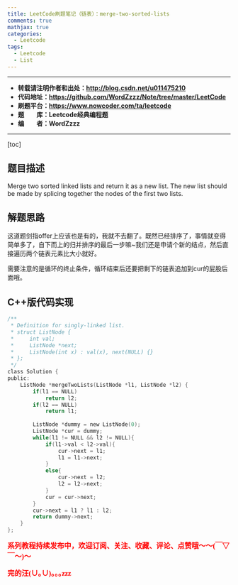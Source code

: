 ```yaml
---
title: LeetCode刷题笔记（链表）：merge-two-sorted-lists
comments: true
mathjax: true
categories:
  - Leetcode
tags:
  - Leetcode
  - List
---
```


----------

- **转载请注明作者和出处：http://blog.csdn.net/u011475210**
- **代码地址：https://github.com/WordZzzz/Note/tree/master/LeetCode**
- **刷题平台：https://www.nowcoder.com/ta/leetcode**
- **题&emsp;&emsp;库：Leetcode经典编程题**
- **编&emsp;&emsp;者：WordZzzz**

----------

[toc]

## 题目描述

Merge two sorted linked lists and return it as a new list. The new list should be made by splicing together the nodes of the first two lists.

## 解题思路

这道题剑指offer上应该也是有的，我就不去翻了。既然已经排序了，事情就变得简单多了，自下而上的归并排序的最后一步嘛~我们还是申请个新的结点，然后直接遍历两个链表元素比大小就好。

需要注意的是循环的终止条件，循环结束后还要把剩下的链表追加到cur的屁股后面哦。

## C++版代码实现

```c
/**
 * Definition for singly-linked list.
 * struct ListNode {
 *     int val;
 *     ListNode *next;
 *     ListNode(int x) : val(x), next(NULL) {}
 * };
 */
class Solution {
public:
    ListNode *mergeTwoLists(ListNode *l1, ListNode *l2) {
        if(l1 == NULL)
            return l2;
        if(l2 == NULL)
            return l1;
        
        ListNode *dummy = new ListNode(0);
        ListNode *cur = dummy;
        while(l1 != NULL && l2 != NULL){
            if(l1->val < l2->val){
                cur->next = l1;
                l1 = l1->next;
            }
            else{
                cur->next = l2;
                l2 = l2->next;
            }
            cur = cur->next;
        }
        cur->next = l1 ? l1 : l2;
        return dummy->next;
    }
};
```

**<font color="red" size=3 face="仿宋">系列教程持续发布中，欢迎订阅、关注、收藏、评论、点赞哦～～(￣▽￣～)～</font>**

**<font color="red" size=3 face="仿宋">完的汪(∪｡∪)｡｡｡zzz</font>**